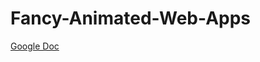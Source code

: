# Fancy-Animated-Web-Apps

[Google Doc](https://docs.google.com/document/d/1G9QZmqgIWNvIH6DH-1ubplcgNEdVu1TZn-uwMX92-4g/edit)
